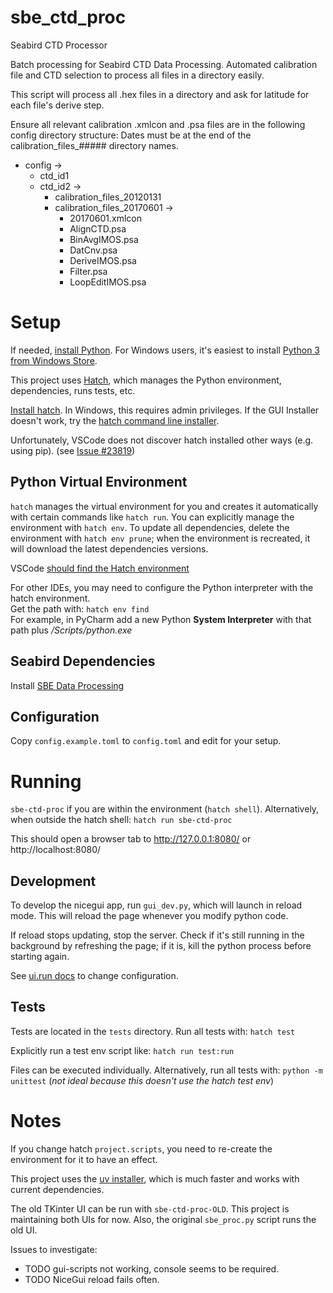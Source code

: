 # sbe_ctd_proc
 Seabird CTD Processor

Batch processing for Seabird CTD Data Processing.
Automated calibration file and CTD selection to process all files in a directory easily.

This script will process all .hex files in a directory and ask for latitude for each file's derive step.

Ensure all relevant calibration .xmlcon and .psa files are in the following config directory structure:
Dates must be at the end of the calibration_files_##### directory names.
- config ->
   - ctd_id1
   - ctd_id2 ->
      -  calibration_files_20120131
      -  calibration_files_20170601 ->
         -   20170601.xmlcon
         -   AlignCTD.psa
         -   BinAvgIMOS.psa
         -   DatCnv.psa
         -   DeriveIMOS.psa
         -   Filter.psa
         -   LoopEditIMOS.psa


# Setup

If needed, [install Python](https://www.python.org/downloads/).
For Windows users, it's easiest to install [Python 3 from Windows Store](https://apps.microsoft.com/detail/9ncvdn91xzqp).

This project uses [Hatch](https://hatch.pypa.io/1.13/), which manages the Python environment,
 dependencies, runs tests, etc.

[Install hatch](https://hatch.pypa.io/1.13/install/#gui-installer_1).
In Windows, this requires admin privileges. If the GUI Installer doesn't work, try the
[hatch command line installer](https://hatch.pypa.io/1.13/install/#command-line-installer_1).

Unfortunately, VSCode does not discover hatch installed other ways (e.g. using pip).
(see [Issue #23819](https://github.com/microsoft/vscode-python/issues/23819))

## Python Virtual Environment

`hatch` manages the virtual environment for you and creates it automatically with certain
commands like `hatch run`. You can explicitly manage the environment with `hatch env`.
To update all dependencies, delete the environment with `hatch env prune`; when the
environment is recreated, it will download the latest dependencies versions.

VSCode [should find the Hatch environment](https://hatch.pypa.io/1.12/how-to/integrate/vscode/)

For other IDEs, you may need to configure the Python interpreter with the hatch environment.  
Get the path with: `hatch env find`  
For example, in PyCharm add a new Python **System Interpreter** with that path
plus _/Scripts/python.exe_

## Seabird Dependencies

Install [SBE Data Processing](https://software.seabird.com/)

## Configuration

Copy `config.example.toml` to `config.toml` and edit for your setup.

# Running

`sbe-ctd-proc` if you are within the environment (`hatch shell`).
Alternatively, when outside the hatch shell: `hatch run sbe-ctd-proc`

This should open a browser tab to http://127.0.0.1:8080/ or http://localhost:8080/

## Development

To develop the nicegui app, run `gui_dev.py`, which will launch in reload mode.
This will reload the page whenever you modify python code.

If reload stops updating, stop the server. Check if it's still running in the background
by refreshing the page; if it is, kill the python process before starting again.

See [ui.run docs](https://nicegui.io/documentation/run) to change configuration.

## Tests

Tests are located in the `tests` directory. Run all tests with:
`hatch test`

Explicitly run a test env script like: `hatch run test:run`

Files can be executed individually.
Alternatively, run all tests with: `python -m unittest`
(*not ideal because this doesn't use the hatch test env*)

# Notes

If you change hatch `project.scripts`, you need to re-create the environment for it
to have an effect.

This project uses the [uv installer](https://hatch.pypa.io/dev/how-to/environment/select-installer/),
which is much faster and works with current dependencies.

The old TKinter UI can be run with `sbe-ctd-proc-OLD`. This project is maintaining both UIs for now.
Also, the original `sbe_proc.py` script runs the old UI.

Issues to investigate:
* TODO gui-scripts not working, console seems to be required.
* TODO NiceGui reload fails often.
